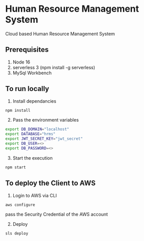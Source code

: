 # Human Resource Management System
Cloud based Human Resource Management System

## Prerequisites
1. Node 16
2. serverless 3 (npm install -g serverless)
3. MySql Workbench

## To run locally
1. Install dependancies
```bash
npm install
```

2. Pass the environment variables
```bash
export DB_DOMAIN="localhost"
export DATABASE="hrms"
export JWT_SECRET_KEY="jwt_secret"
export DB_USER=<>
export DB_PASSWORD=<>
```

3. Start the execution
```bash
npm start
```

## To deploy the Client to AWS

1. Login to AWS via CLI
```bash
aws configure
```
pass the Security Credential of the AWS account

2. Deploy
```bash
sls deploy
```